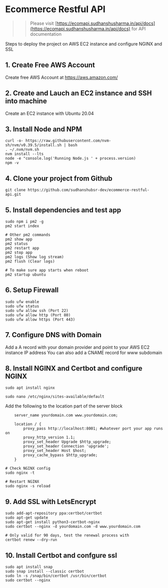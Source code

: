 # Ecommerce Restful API
>> Please visit [https://ecomapi.sudhanshusharma.in/api/docs](https://ecomapi.sudhanshusharma.in/api/docs) for API documentation


Steps to deploy the project on AWS EC2 instance and configure NGINX and SSL


## 1. Create Free AWS Account
Create free AWS Account at https://aws.amazon.com/

## 2. Create and Lauch an EC2 instance and SSH into machine
 Create an EC2 instance with Ubuntu 20.04 

## 3. Install Node and NPM
```
curl -o- https://raw.githubusercontent.com/nvm-sh/nvm/v0.39.5/install.sh | bash
. ~/.nvm/nvm.sh
nvm install --lts
node -e "console.log('Running Node.js ' + process.version)
npm -v

```



## 4. Clone your project from Github
```
git clone https://github.com/sudhanshubsr-dev/ecommerce-restful-api.git
```

## 5. Install dependencies and test app
```
sudo npm i pm2 -g
pm2 start index

# Other pm2 commands
pm2 show app
pm2 status
pm2 restart app
pm2 stop app
pm2 logs (Show log stream)
pm2 flush (Clear logs)

# To make sure app starts when reboot
pm2 startup ubuntu
```

## 6. Setup Firewall
```
sudo ufw enable
sudo ufw status
sudo ufw allow ssh (Port 22)
sudo ufw allow http (Port 80)
sudo ufw allow https (Port 443)
```

## 7. Configure DNS with Domain
 Add a A record with your domain provider and point to your AWS EC2 instance IP address
 You can also add a CNAME record for www subdomain

## 8. Install NGINX and Certbot and configure NGINX
```
sudo apt install nginx

sudo nano /etc/nginx/sites-available/default
```
Add the following to the location part of the server block
```
    server_name yourdomain.com www.yourdomain.com;

    location / {
        proxy_pass http://localhost:8001; #whatever port your app runs on
        proxy_http_version 1.1;
        proxy_set_header Upgrade $http_upgrade;
        proxy_set_header Connection 'upgrade';
        proxy_set_header Host $host;
        proxy_cache_bypass $http_upgrade;
    }
```
```
# Check NGINX config
sudo nginx -t

# Restart NGINX
sudo nginx -s reload
```

## 9. Add SSL with LetsEncrypt
```
sudo add-apt-repository ppa:certbot/certbot
sudo apt-get update
sudo apt-get install python3-certbot-nginx
sudo certbot --nginx -d yourdomain.com -d www.yourdomain.com

# Only valid for 90 days, test the renewal process with
certbot renew --dry-run
```

## 10. Install Certbot and confgure ssl
```
sudo apt install snap
sudo snap install --classic certbot
sudo ln -s /snap/bin/certbot /usr/bin/certbot
sudo certbot --nginx
```

